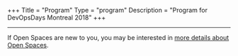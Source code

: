 +++
Title = "Program"
Type = "program"
Description = "Program for DevOpsDays Montreal 2018"
+++

<div class = "row">
  <div class = "col">
    <hr />
    If Open Spaces are new to you, you may be interested in <a href="/pages/open-space-format">more details about Open Spaces</a>.
  </div>
</div>
